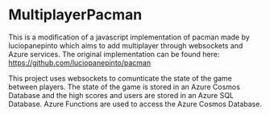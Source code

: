 # MultiplayerPacman

This is a modification of a javascript implementation of pacman made by luciopanepinto which aims to add multiplayer through websockets and Azure services. The original implementation can be found here: https://github.com/luciopanepinto/pacman

This project uses websockets to comunticate the state of the game between players. The state of the game is stored in an Azure Cosmos Database and the high scores and users are stored in an Azure SQL Database. Azure Functions are used to access the Azure Cosmos Database.
